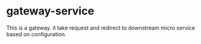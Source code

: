 # gateway-service

This is a gateway. it take request and redirect to downstream micro service based on configuration.
